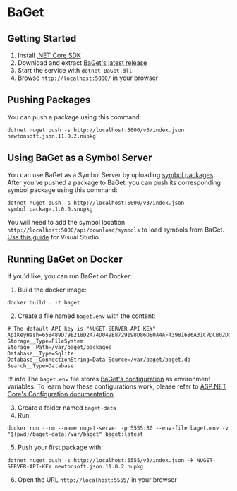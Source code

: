 # BaGet

## Getting Started

1. Install [.NET Core SDK](https://www.microsoft.com/net/download)
2. Download and extract [BaGet's latest release](https://github.com/loic-sharma/BaGet/releases)
3. Start the service with `dotnet BaGet.dll`
4. Browse `http://localhost:5000/` in your browser

## Pushing Packages

You can push a package using this command:

```
dotnet nuget push -s http://localhost:5000/v3/index.json newtonsoft.json.11.0.2.nupkg
```

## Using BaGet as a Symbol Server

You can use BaGet as a Symbol Server by uploading
[symbol packages](https://docs.microsoft.com/en-us/nuget/create-packages/symbol-packages-snupkg).
After you've pushed a package to BaGet, you can push its corresponding
symbol package using this command:

```
dotnet nuget push -s http://localhost:5000/v3/index.json symbol.package.1.0.0.snupkg
```

You will need to add the symbol location `http://localhost:5000/api/download/symbols` to load symbols from BaGet.
[Use this guide](https://docs.microsoft.com/en-us/visualstudio/debugger/specify-symbol-dot-pdb-and-source-files-in-the-visual-studio-debugger?view=vs-2017#configure-symbol-locations-and-loading-options) for Visual Studio.

## Running BaGet on Docker

If you'd like, you can run BaGet on Docker:

1. Build the docker image:

```
docker build . -t baget
```

2. Create a file named `baget.env` with the content:

```
# The default API key is "NUGET-SERVER-API-KEY"
ApiKeyHash=658489D79E218D2474D049E8729198D86DB0A4AF43981686A31C7DCB02DC0900
Storage__Type=FileSystem
Storage__Path=/var/baget/packages
Database__Type=Sqlite
Database__ConnectionString=Data Source=/var/baget/baget.db
Search__Type=Database
```

!!! info
    The `baget.env` file stores [BaGet's configuration](configuration) as environment
    variables. To learn how these configurations work, please refer to
    [ASP.NET Core's Configuration documentation](https://docs.microsoft.com/en-us/aspnet/core/fundamentals/configuration/?view=aspnetcore-2.1&tabs=basicconfiguration#configuration-by-environment).

3. Create a folder named `baget-data`
4. Run:

```
docker run --rm --name nuget-server -p 5555:80 --env-file baget.env -v "$(pwd)/baget-data:/var/baget" baget:latest
```

5. Push your first package with:

```
dotnet nuget push -s http://localhost:5555/v3/index.json -k NUGET-SERVER-API-KEY newtonsoft.json.11.0.2.nupkg
```

6. Open the URL `http://localhost:5555/` in your browser